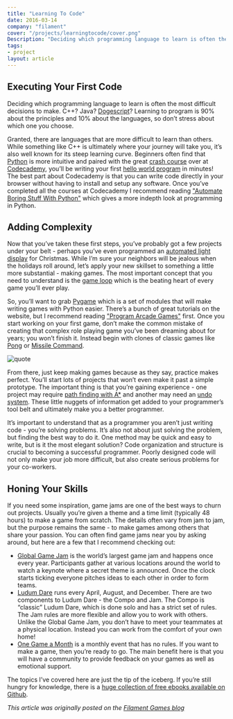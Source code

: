 ```yaml
---
title: "Learning To Code"
date: 2016-03-14
company: "filament"
cover: "/projects/learningtocode/cover.png"
Description: "Deciding which programming language to learn is often the most difficult decisions to make. Learning to program is 90% about the principles and 10% about the languages, so don’t stress about which one you choose..."
tags:
- project
layout: article
---
```


## Executing Your First Code

Deciding which programming language to learn is often the most difficult decisions to make. C++? Java? [Dogescript](https://dogescript.com/)? Learning to program is 90% about the principles and 10% about the languages, so don’t stress about which one you choose.

Granted, there are languages that are more difficult to learn than others. While something like C++ is ultimately where your journey will take you, it’s also well known for its steep learning curve. Beginners often find that [Python](https://www.python.org/) is more intuitive and paired with the great [crash course](https://www.codecademy.com/learn/python) over at [Codecademy](https://www.codecademy.com/learn), you’ll be writing your first [hello world program](https://en.wikipedia.org/wiki/%22Hello,_World!%22_program) in minutes! The best part about Codecademy is that you can write code directly in your browser without having to install and setup any software. Once you’ve completed all the courses at Codecademy I recommend reading ["Automate Boring Stuff With Python"](https://automatetheboringstuff.com/) which gives a more indepth look at programming in Python.

## Adding Complexity
Now that you’ve taken these first steps, you’ve probably got a few projects under your belt - perhaps you’ve even programmed an [automated light display](http://www.instructables.com/id/Raspberry-Pi-Christmas-Tree-Light-Show/) for Christmas. While I’m sure your neighbors will be jealous when the holidays roll around, let’s apply your new skillset to something a little more substantial - making games. The most important concept that you need to understand is the [game loop](http://gameprogrammingpatterns.com/game-loop.html) which is the beating heart of every game you’ll ever play.

So, you’ll want to grab [Pygame](http://pygame.org/hifi.html) which is a set of modules that will make writing games with Python easier. There’s a bunch of great tutorials on the website, but I recommend reading ["Program Arcade Games"](http://programarcadegames.com/index.php?lang=en) first. Once you start working on your first game, don’t make the common mistake of creating that complex role playing game you’ve been dreaming about for years; you won’t finish it. Instead begin with clones of classic games like [Pong](https://en.wikipedia.org/wiki/Pong) or [Missile Command](https://en.wikipedia.org/wiki/Missile_Command).

<img class="img-responsive" src="https://d2kx2fvqbvh3da.cloudfront.net/sites/default/files/blog-article-images/StaffQuotes_AJ.png" alt="quote">

From there, just keep making games because as they say, practice makes perfect. You’ll start lots of projects that won’t even make it past a simple prototype. The important thing is that you’re gaining experience - one project may require [path finding with A*](http://www.redblobgames.com/pathfinding/a-star/introduction.html) and another may need an [undo system](http://gameprogrammingpatterns.com/command.html). These little nuggets of information get added to your programmer’s tool belt and ultimately make you a better programmer.

It’s important to understand that as a programmer you aren’t just writing code - you’re solving problems. It’s also not about just solving the problem, but finding the best way to do it. One method may be quick and easy to write, but is it the most elegant solution? Code organization and structure is crucial to becoming a successful programmer. Poorly designed code will not only make your job more difficult, but also create serious problems for your co-workers.

## Honing Your Skills
If you need some inspiration, game jams are one of the best ways to churn out projects. Usually you’re given a theme and a time limit (typically 48 hours) to make a game from scratch. The details often vary from jam to jam, but the purpose remains the same - to make games among others that share your passion. You can often find game jams near you by asking around, but here are a few that I recommend checking out:

 * [Global Game Jam](http://globalgamejam.org/) is the world’s largest game jam and happens once every year. Participants gather at various locations around the world to watch a keynote where a secret theme is announced. Once the clock starts ticking everyone pitches ideas to each other in order to form teams.
 * [Ludum Dare](http://ludumdare.com/compo/) runs every April, August, and December. There are two components to Ludum Dare - the Compo and Jam. The Compo is “classic” Ludum Dare, which is done solo and has a strict set of rules. The Jam rules are more flexible and allow you to work with others. Unlike the Global Game Jam, you don’t have to meet your teammates at a physical location. Instead you can work from the comfort of your own home!
 * [One Game a Month](http://www.onegameamonth.com/) is a monthly event that has no rules. If you want to make a game, then you’re ready to go. The main benefit here is that you will have a community to provide feedback on your games as well as emotional support.

The topics I’ve covered here are just the tip of the iceberg. If you’re still hungry for knowledge, there is a [huge collection of free ebooks available on Github](https://github.com/vhf/free-programming-books/blob/master/free-programming-books.md).

_This article was originally posted on the [Filament Games blog](https://www.filamentlearning.com/blog/learning-code)_
